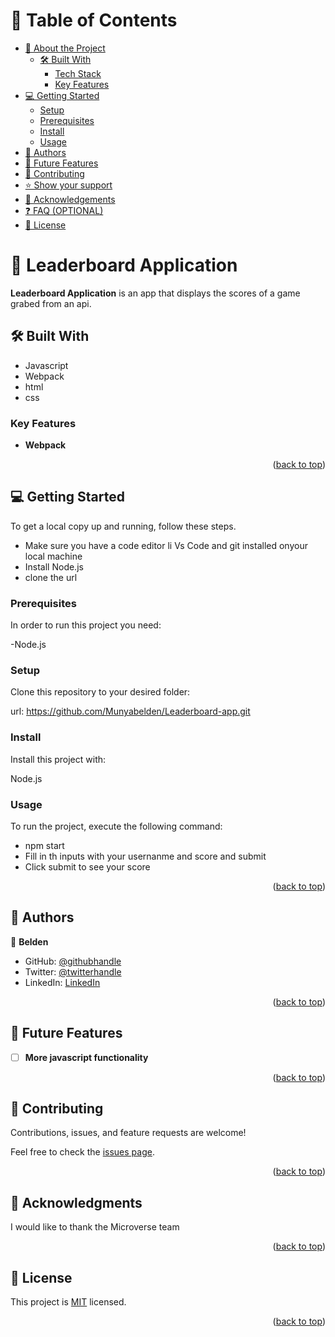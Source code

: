 # 📗 Table of Contents

- [📖 About the Project](#about-project)
  - [🛠 Built With](#built-with)
    - [Tech Stack](#tech-stack)
    - [Key Features](#key-features)
- [💻 Getting Started](#getting-started)
  - [Setup](#setup)
  - [Prerequisites](#prerequisites)
  - [Install](#install)
  - [Usage](#usage)
- [👥 Authors](#authors)
- [🔭 Future Features](#future-features)
- [🤝 Contributing](#contributing)
- [⭐️ Show your support](#support)
- [🙏 Acknowledgements](#acknowledgements)
- [❓ FAQ (OPTIONAL)](#faq)
- [📝 License](#license)

# 📖 Leaderboard Application <a name="about-project"></a>

**Leaderboard Application** is an app that displays the scores of a game grabed from an api.

## 🛠 Built With <a name="built-with"></a>

- Javascript
- Webpack
- html 
- css

### Key Features <a name="key-features"></a>

- **Webpack**

<p align="right">(<a href="#readme-top">back to top</a>)</p>

## 💻 Getting Started <a name="getting-started"></a>

To get a local copy up and running, follow these steps.

- Make sure you have a code editor li Vs Code and git installed onyour local machine
- Install Node.js
- clone the url 
### Prerequisites

In order to run this project you need:

-Node.js

### Setup

Clone this repository to your desired folder:

url: https://github.com/Munyabelden/Leaderboard-app.git

### Install

Install this project with:

Node.js

### Usage

To run the project, execute the following command:

- npm start
- Fill in th inputs with your usernanme and score and submit
- Click submit to see your score

<p align="right">(<a href="#readme-top">back to top</a>)</p>

## 👥 Authors <a name="authors"></a>

👤 **Belden**

- GitHub: [@githubhandle](https://github.com/Munyabelden)
- Twitter: [@twitterhandle](https://twitter.com/home)
- LinkedIn: [LinkedIn](https://www.linkedin.com/feed/)

<p align="right">(<a href="#readme-top">back to top</a>)</p>

## 🔭 Future Features <a name="future-features"></a>

- [ ] **More javascript functionality**

<p align="right">(<a href="#readme-top">back to top</a>)</p>

## 🤝 Contributing <a name="contributing"></a>

Contributions, issues, and feature requests are welcome!

Feel free to check the [issues page](https://github.com/Munyabelden/Leaderboard-app/issues).

<p align="right">(<a href="#readme-top">back to top</a>)</p>

## 🙏 Acknowledgments <a name="acknowledgements"></a>

I would like to thank the Microverse team

<p align="right">(<a href="#readme-top">back to top</a>)</p>

## 📝 License <a name="license"></a>

This project is [MIT](https://github.com/Munyabelden/Leaderboard-app/blob/develop/LICENSE) licensed.
<p align="right">(<a href="#readme-top">back to top</a>)</p>